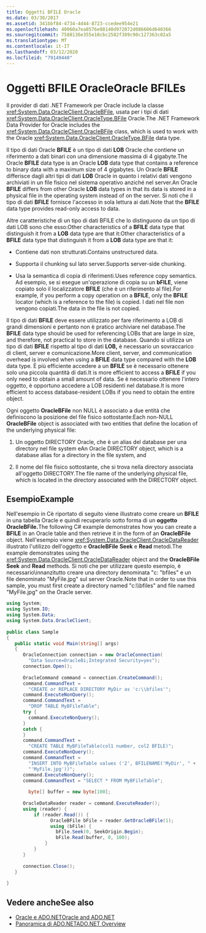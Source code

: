 ```yaml
---
title: Oggetti BFILE Oracle
ms.date: 03/30/2017
ms.assetid: 341bbf84-4734-4d44-8723-ccedee954e21
ms.openlocfilehash: 40060a7ea8576e08140d972072d086606d640366
ms.sourcegitcommit: 7588136e355e10cbc2582f389c90c127363c02a5
ms.translationtype: MT
ms.contentlocale: it-IT
ms.lasthandoff: 03/12/2020
ms.locfileid: "79149440"
---
```

# <a name="oracle-bfiles"></a><span data-ttu-id="8946b-102">Oggetti BFILE Oracle</span><span class="sxs-lookup"><span data-stu-id="8946b-102">Oracle BFILEs</span></span>
<span data-ttu-id="8946b-103">Il provider di dati .NET Framework per Oracle include la classe <xref:System.Data.OracleClient.OracleBFile>, usata per i tipi di dati <xref:System.Data.OracleClient.OracleType.BFile> Oracle.</span><span class="sxs-lookup"><span data-stu-id="8946b-103">The .NET Framework Data Provider for Oracle includes the <xref:System.Data.OracleClient.OracleBFile> class, which is used to work with the Oracle <xref:System.Data.OracleClient.OracleType.BFile> data type.</span></span>  
  
 <span data-ttu-id="8946b-104">Il tipo di dati Oracle **BFILE** è un tipo di dati **LOB** Oracle che contiene un riferimento a dati binari con una dimensione massima di 4 gigabyte.</span><span class="sxs-lookup"><span data-stu-id="8946b-104">The Oracle **BFILE** data type is an Oracle **LOB** data type that contains a reference to binary data with a maximum size of 4 gigabytes.</span></span> <span data-ttu-id="8946b-105">Un Oracle **BFILE** differisce dagli altri tipi di dati **LOB** Oracle in quanto i relativi dati vengono archiviati in un file fisico nel sistema operativo anziché nel server.</span><span class="sxs-lookup"><span data-stu-id="8946b-105">An Oracle **BFILE** differs from other Oracle **LOB** data types in that its data is stored in a physical file in the operating system instead of on the server.</span></span> <span data-ttu-id="8946b-106">Si noti che il tipo di dati **BFILE** fornisce l'accesso in sola lettura ai dati.</span><span class="sxs-lookup"><span data-stu-id="8946b-106">Note that the **BFILE** data type provides read-only access to data.</span></span>  
  
 <span data-ttu-id="8946b-107">Altre caratteristiche di un tipo di dati BFILE che lo distinguono da un tipo di dati LOB sono che esso:Other characteristics of a **BFILE** data type that distinguish it from a **LOB** data type are that it:</span><span class="sxs-lookup"><span data-stu-id="8946b-107">Other characteristics of a **BFILE** data type that distinguish it from a **LOB** data type are that it:</span></span>  
  
- <span data-ttu-id="8946b-108">Contiene dati non strutturati.</span><span class="sxs-lookup"><span data-stu-id="8946b-108">Contains unstructured data.</span></span>  
  
- <span data-ttu-id="8946b-109">Supporta il chunking sul lato server.</span><span class="sxs-lookup"><span data-stu-id="8946b-109">Supports server-side chunking.</span></span>  
  
- <span data-ttu-id="8946b-110">Usa la semantica di copia di riferimenti.</span><span class="sxs-lookup"><span data-stu-id="8946b-110">Uses reference copy semantics.</span></span> <span data-ttu-id="8946b-111">Ad esempio, se si esegue un'operazione di copia su un **bFILE**, viene copiato solo il localizzatore **BFILE** (che è un riferimento al file).</span><span class="sxs-lookup"><span data-stu-id="8946b-111">For example, if you perform a copy operation on a **BFILE**, only the **BFILE** locator (which is a reference to the file) is copied.</span></span> <span data-ttu-id="8946b-112">I dati nel file non vengono copiati.</span><span class="sxs-lookup"><span data-stu-id="8946b-112">The data in the file is not copied.</span></span>  
  
 <span data-ttu-id="8946b-113">Il tipo di dati **BFILE** deve essere utilizzato per fare riferimento a LOB di grandi dimensioni e pertanto non è pratico archiviare nel database.</span><span class="sxs-lookup"><span data-stu-id="8946b-113">The **BFILE** data type should be used for referencing LOBs that are large in size, and therefore, not practical to store in the database.</span></span> <span data-ttu-id="8946b-114">Quando si utilizza un tipo di dati **BFILE** rispetto al tipo di dati **LOB,** è necessario un sovraccarico di client, server e comunicazione.</span><span class="sxs-lookup"><span data-stu-id="8946b-114">More client, server, and communication overhead is involved when using a **BFILE** data type compared with the **LOB** data type.</span></span> <span data-ttu-id="8946b-115">È più efficiente accedere a un **BFILE** se è necessario ottenere solo una piccola quantità di dati.</span><span class="sxs-lookup"><span data-stu-id="8946b-115">It is more efficient to access a **BFILE** if you only need to obtain a small amount of data.</span></span> <span data-ttu-id="8946b-116">Se è necessario ottenere l'intero oggetto, è opportuno accedere a LOB residenti nel database.</span><span class="sxs-lookup"><span data-stu-id="8946b-116">It is more efficient to access database-resident LOBs if you need to obtain the entire object.</span></span>  
  
 <span data-ttu-id="8946b-117">Ogni oggetto **OracleBFile** non NULL è associato a due entità che definiscono la posizione del file fisico sottostante:</span><span class="sxs-lookup"><span data-stu-id="8946b-117">Each non-NULL **OracleBFile** object is associated with two entities that define the location of the underlying physical file:</span></span>  
  
1. <span data-ttu-id="8946b-118">Un oggetto DIRECTORY Oracle, che è un alias del database per una directory nel file system e</span><span class="sxs-lookup"><span data-stu-id="8946b-118">An Oracle DIRECTORY object, which is a database alias for a directory in the file system, and</span></span>  
  
2. <span data-ttu-id="8946b-119">Il nome del file fisico sottostante, che si trova nella directory associata all'oggetto DIRECTORY.</span><span class="sxs-lookup"><span data-stu-id="8946b-119">The file name of the underlying physical file, which is located in the directory associated with the DIRECTORY object.</span></span>  
  
## <a name="example"></a><span data-ttu-id="8946b-120">Esempio</span><span class="sxs-lookup"><span data-stu-id="8946b-120">Example</span></span>  
 <span data-ttu-id="8946b-121">Nell'esempio in Cè riportato di seguito viene illustrato come creare un **BFILE** in una tabella Oracle e quindi recuperarlo sotto forma di un **oggetto OracleBFile.**</span><span class="sxs-lookup"><span data-stu-id="8946b-121">The following C# example demonstrates how you can create a **BFILE** in an Oracle table and then retrieve it in the form of an **OracleBFile** object.</span></span> <span data-ttu-id="8946b-122">Nell'esempio viene <xref:System.Data.OracleClient.OracleDataReader> illustrato l'utilizzo dell'oggetto e **OracleBFile** **Seek** e **Read** metodi.</span><span class="sxs-lookup"><span data-stu-id="8946b-122">The example demonstrates using the <xref:System.Data.OracleClient.OracleDataReader> object and the **OracleBFile** **Seek** and **Read** methods.</span></span> <span data-ttu-id="8946b-123">Si noti che per utilizzare questo esempio, è necessario\\innanzitutto creare una directory denominata "c: "bfiles" e un file denominato "MyFile.jpg" sul server Oracle.</span><span class="sxs-lookup"><span data-stu-id="8946b-123">Note that in order to use this sample, you must first create a directory named "c:\\\bfiles" and file named "MyFile.jpg" on the Oracle server.</span></span>  
  
```csharp  
using System;  
using System.IO;  
using System.Data;  
using System.Data.OracleClient;  
  
public class Sample  
{  
   public static void Main(string[] args)  
   {  
      OracleConnection connection = new OracleConnection(  
        "Data Source=Oracle8i;Integrated Security=yes");  
      connection.Open();  
  
      OracleCommand command = connection.CreateCommand();  
      command.CommandText =
        "CREATE or REPLACE DIRECTORY MyDir as 'c:\\bfiles'";  
      command.ExecuteNonQuery();  
      command.CommandText =
        "DROP TABLE MyBFileTable";  
      try {  
        command.ExecuteNonQuery();  
      }  
      catch {  
      }  
      command.CommandText =
        "CREATE TABLE MyBFileTable(col1 number, col2 BFILE)";  
      command.ExecuteNonQuery();  
      command.CommandText =
        "INSERT INTO MyBFileTable values ('2', BFILENAME('MyDir', " +  
        "'MyFile.jpg'))";  
      command.ExecuteNonQuery();  
      command.CommandText = "SELECT * FROM MyBFileTable";  
  
        byte[] buffer = new byte[100];  
  
      OracleDataReader reader = command.ExecuteReader();  
      using (reader) {  
          if (reader.Read()) {  
                OracleBFile bFile = reader.GetOracleBFile(1);  
                using (bFile) {  
                  bFile.Seek(0, SeekOrigin.Begin);  
                  bFile.Read(buffer, 0, 100);  
              }  
          }  
      }  
  
      connection.Close();  
   }  
  
}  
```  
  
## <a name="see-also"></a><span data-ttu-id="8946b-124">Vedere anche</span><span class="sxs-lookup"><span data-stu-id="8946b-124">See also</span></span>

- [<span data-ttu-id="8946b-125">Oracle e ADO.NET</span><span class="sxs-lookup"><span data-stu-id="8946b-125">Oracle and ADO.NET</span></span>](oracle-and-adonet.md)
- [<span data-ttu-id="8946b-126">Panoramica di ADO.NET</span><span class="sxs-lookup"><span data-stu-id="8946b-126">ADO.NET Overview</span></span>](ado-net-overview.md)
